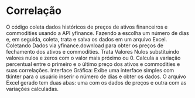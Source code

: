 # Correlação
O código coleta dados históricos de preços de ativos financeiros e commodities usando a API yfinance. Fazendo a escolha um número de dias e, em seguida, coleta, trata e salva os dados em um arquivo Excel.
Coletando Dados via yfinance.download para obter os preços de fechamento dos ativos e commodities.
Trata Valores Nulos substituindo valores nulos e zeros com o valor mais próximo ou 0.
Calcula a variação percentual entre o primeiro e o último preço dos ativos e commodities e suas correlações.
Interface Gráfica: Exibe uma interface simples com tkinter para o usuário inserir o número de dias e obter os dados.
O arquivo Excel gerado tem duas abas: uma com os dados de preços e outra com as variações calculadas.

